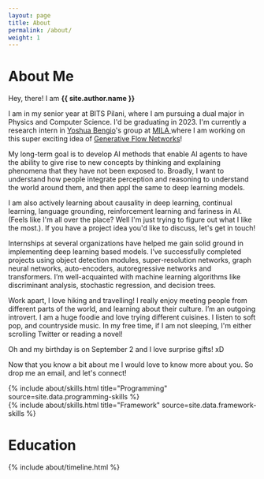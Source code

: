 ```yaml
---
layout: page
title: About
permalink: /about/
weight: 1
---
```


# **About Me**

Hey, there! I am **{{ site.author.name }}** <br>

I am in my senior year at BITS Pilani, where I am pursuing a dual major in Physics and Computer Science. I'd be graduating in 2023. I'm currently a research intern in <a href = "https://yoshuabengio.org/">Yoshua Bengio</a>'s group at <a href="https://mila.quebec/en/"> MILA </a> where I am working on this super exciting idea of <a href = "https://milayb.notion.site/GFlowNet-Tutorial-919dcf0a0f0c4e978916a2f509938b00#501449fd3de348e8b93769a523d1769d">Generative Flow Networks</a>! 
 <br>

My long-term goal is to develop AI methods that enable AI agents to have the ability to give rise to new concepts by thinking and explaining phenomena that they have not been exposed to. Broadly, I want to understand how people integrate perception and reasoning to understand the world around them, and then appl the same to deep learning models. 

I am also actively learning about causality in deep learning, continual learning, language grounding, reinforcement learning and fariness in AI. (Feels like I'm all over the place? Well I'm just trying to figure out what I like the most.). If you have a project idea you'd like to discuss, let's get in touch!

Internships at several organizations have helped me gain solid ground in implementing deep learning based models. I’ve successfully completed projects using object detection modules, super-resolution networks, graph neural networks, auto-encoders, autoregressive networks and transformers. I’m well-acquainted with machine learning algorithms like discriminant analysis, stochastic regression, and decision trees. 

Work apart, I love hiking and travelling! I really enjoy meeting people from different parts of the world, and learning about their culture. I’m an outgoing introvert. I am a huge foodie and love trying different cuisines. I listen to soft pop, and countryside music. In my free time, if I am not sleeping, I'm either scrolling Twitter or reading a novel!

Oh and my birthday is on September 2 and I love surprise gifts! xD 

Now that you know a bit about me I would love to know more about you. So drop me an email, and let's connect!
<!-- If you know how life works, mail me? -->

<div class="row">
{% include about/skills.html title="Programming" source=site.data.programming-skills %}
<!-- {% include about/skills.html title="Deep Learning" source=site.data.dl-skills %} -->
</div>
<div class="row">
{% include about/skills.html title="Framework" source=site.data.framework-skills %}
<!-- {% include about/skills.html title="Other Skills" source=site.data.other-skills %} -->
</div>

# **Education**
<div class="row">
{% include about/timeline.html %}
</div>
